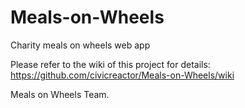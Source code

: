 # Meals-on-Wheels
Charity meals on wheels web app

Please refer to the wiki of this project for details:
https://github.com/civicreactor/Meals-on-Wheels/wiki


Meals on Wheels Team.


